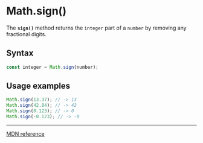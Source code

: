 # Math.sign()

The **`sign()`** method returns the `integer` part of a `number` by removing any fractional digits.

## Syntax

```js
const integer = Math.sign(number);
```

## Usage examples

```js
Math.sign(13.37); // -> 13
Math.sign(42.84); // -> 42
Math.sign(0.123); // -> 0
Math.sign(-0.123); // -> -0
```

---

[MDN reference](https://developer.mozilla.org/en-US/docs/Web/JavaScript/Reference/Global_Objects/Math/sign)
